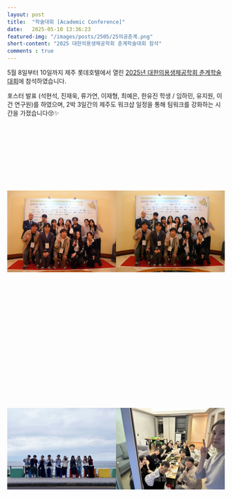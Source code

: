 ```yaml
---
layout: post 
title:  "학술대회 [Academic Conference]"
date:   2025-05-10 13:36:23
featured-img: "/images/posts/2505/25의공춘계.png"
short-content: "2025 대한의용생체공학회 춘계학술대회 참석"
comments : true
---
```


5월 8일부터 10일까지 제주 롯데호텔에서 열린 [2025년 대한의용생체공학회 춘계학술대회](https://kosombe.or.kr/register/2025_spring/main.html)에 참석하였습니다. 
 
포스터 발표 (석현석, 진재욱, 류가연, 이재형, 최예은, 한유진 학생 / 임하민, 유지원, 이건 연구원)를 하였으며, 2박 3일간의 제주도 워크샵 일정을 통해 팀워크를 강화하는 시간을 가졌습니다😚✨
<br>

<div style="display: flex; justify-content: center;">
    <span class="image featured"><img src="/images/posts/2505/25의공춘계 (1).jpeg" alt="" style='height: 500px; object-fit: contain;'></span>
    <span class="image featured"><img src="/images/posts/2505/25의공춘계 (2).jpeg" alt="" style='height: 500px; object-fit: contain;'></span>
</div>
<div style="display: flex; justify-content: center;">
    <span class="image featured"><img src="/images/posts/2505/25의공춘계 (3).jpeg" alt="" style='height: 500px; object-fit: contain;'></span>
    <span class="image featured"><img src="/images/posts/2505/25의공춘계 (4).jpeg" alt="" style='height: 500px; object-fit: contain;'></span>
</div>
